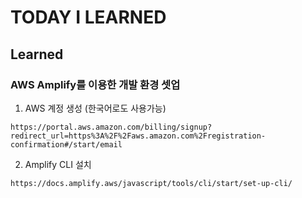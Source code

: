 # TODAY I LEARNED

## Learned

### AWS Amplify를 이용한 개발 환경 셋업

1. AWS 계정 생성 (한국어로도 사용가능)

`https://portal.aws.amazon.com/billing/signup?redirect_url=https%3A%2F%2Faws.amazon.com%2Fregistration-confirmation#/start/email`

2. Amplify CLI 설치

`https://docs.amplify.aws/javascript/tools/cli/start/set-up-cli/`

